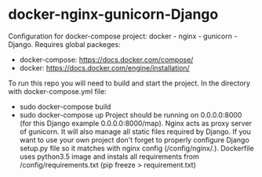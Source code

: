 # docker-nginx-gunicorn-Django
Configuration for docker-compose project: docker - nginx - gunicorn - Django.
Requires global packeges: 
- docker-compose: https://docs.docker.com/compose/
- docker: https://docs.docker.com/engine/installation/

To run this repo you will need to build and start the project. In the directory with docker-compose.yml file:
- sudo docker-compose build
- sudo docker-compose up
Project should be running on 0.0.0.0:8000 (for this Django example 0.0.0.0:8000/map).
Nginx acts as proxy server of gunicorn. It will also manage all static files required by Django. 
If you want to use your own project don't forget to properly configure Django setup.py file so it matches with nginx config (/config/nginx/.).
Dockerfile uses python3.5 image and instals all requirements from /config/requirements.txt (pip freeze > requirement.txt)
